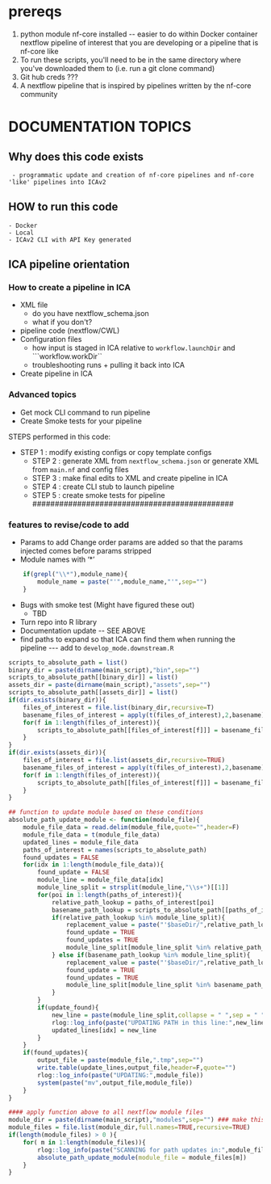 # prereqs
1) python module nf-core installed
-- easier to do within Docker container
nextflow pipeline of interest that you are developing or a pipeline that is nf-core like
2) To run these scripts, you'll need to be in the same directory where you've downloaded them to (i.e. run a git clone command)
3) Git hub creds ???
4) A nextflow pipeline that is inspired by pipelines written by the nf-core community


# DOCUMENTATION TOPICS

## Why does this code exists
	 - programmatic update and creation of nf-core pipelines and nf-core 'like' pipelines into ICAv2
## HOW to run this code
	- Docker
	- Local
	- ICAv2 CLI with API Key generated

## ICA pipeline orientation
### How to create a pipeline in ICA
- XML file
	- do you have nextflow_schema.json
	- what if you don't?
- pipeline code (nextflow/CWL)
- Configuration files
	- how input is staged in ICA relative to ```workflow.launchDir``` and ```workflow.workDir``
	- troubleshooting runs + pulling it back into ICA
- Create pipeline in ICA
### Advanced topics
- Get mock CLI command to run pipeline
- Create Smoke tests for your pipeline

STEPS performed in this code:
 - STEP 1 : modify existing configs or copy template configs
	- STEP 2 : generate XML from ```nextflow_schema.json``` or generate XML from ```main.nf``` and config files
	- STEP 3 : make final edits to XML and create pipeline in ICA
	- STEP 4 : create CLI stub to launch pipeline
	- STEP 5 : create smoke tests for pipeline
#############################################
### features to revise/code to add
- Params to add
Change order params are added so that the params injected comes before params stripped
- Module names with ‘*’ 
```R
	if(grepl("\\*"),module_name){
		module_name = paste("'",module_name,"'",sep="")
	}
```
- Bugs with smoke test (Might have figured these out)
	- TBD
- Turn repo into R library 
- Documentation update  -- SEE ABOVE
- find paths to expand so that ICA can find them when running the pipeline --- add to ```develop_mode.downstream.R```
``` R
scripts_to_absolute_path = list()
binary_dir = paste(dirname(main_script),"bin",sep="")
scripts_to_absolute_path[[binary_dir]] = list()
assets_dir = paste(dirname(main_script),"assets",sep="")
scripts_to_absolute_path[[assets_dir]] = list()
if(dir.exists(binary_dir)){
	files_of_interest = file.list(binary_dir,recursive=T)
	basename_files_of_interest = apply(t(files_of_interest),2,basename)
	for(f in 1:length(files_of_interest)){
		scripts_to_absolute_path[[files_of_interest[f]]] = basename_files_of_interest[f]
	}
}
if(dir.exists(assets_dir)){
	files_of_interest = file.list(assets_dir,recursive=TRUE)
	basename_files_of_interest = apply(t(files_of_interest),2,basename)
	for(f in 1:length(files_of_interest)){
		scripts_to_absolute_path[[files_of_interest[f]]] = basename_files_of_interest[f]
	}
}

## function to update module based on these conditions
absolute_path_update_module <- function(module_file){
	module_file_data = read.delim(module_file,quote="",header=F)
	module_file_data = t(module_file_data)
	updated_lines = module_file_data
	paths_of_interest = names(scripts_to_absolute_path)
	found_updates = FALSE
	for(idx in 1:length(module_file_data)){
		found_update = FALSE
		module_line = module_file_data[idx]
		module_line_split = strsplit(module_line,"\\s+")[[1]]
		for(poi in 1:length(paths_of_interest)){
			relative_path_lookup = paths_of_interest[poi]
			basename_path_lookup = scripts_to_absolute_path[[paths_of_interest[poi]]]
			if(relative_path_lookup %in% module_line_split){
				replacement_value = paste("'$baseDir/",relative_path_lookup,"'",sep="")
				found_update = TRUE
				found_updates = TRUE
				module_line_split[module_line_split %in% relative_path_lookup] = replacement_value
			} else if(basename_path_lookup %in% module_line_split){
				replacement_value = paste("'$baseDir/",relative_path_lookup,"'",sep="")
				found_update = TRUE
				found_updates = TRUE
				module_line_split[module_line_split %in% basename_path_lookup] = replacement_value
			}
		}
		if(update_found){
			new_line = paste(module_line_split,collapse = " ",sep = " ")
			rlog::log_info(paste("UPDATING PATH in this line:",new_line))
			updated_lines[idx] = new_line
		} 
	}
	if(found_updates){
		output_file = paste(module_file,".tmp",sep="")
		write.table(update_lines,output_file,header=F,quote="")
		rlog::log_info(paste("UPDATING:",module_file))
		system(paste("mv",output_file,module_file))
	}
}

#### apply function above to all nextflow module files
module_dir = paste(dirname(main_script),"modules",sep="") ### make this configurable at runtime for one-off executions
module_files = file.list(module_dir,full.names=TRUE,recursive=TRUE)
if(length(module_files) > 0 ){
	for( m in 1:length(module_files)){
		rlog::log_info(paste("SCANNING for path updates in:",module_files[m]))
		absolute_path_update_module(module_file = module_files[m])
	}
}
```
